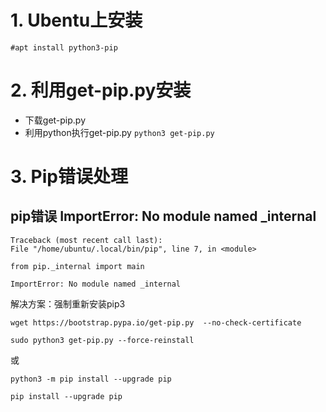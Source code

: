 # 1. Ubentu上安装
`#apt install python3-pip`

# 2. 利用get-pip.py安装
* 下载get-pip.py
* 利用python执行get-pip.py
`python3 get-pip.py`

# 3. Pip错误处理

## pip错误 ImportError: No module named _internal
```
Traceback (most recent call last):
File "/home/ubuntu/.local/bin/pip", line 7, in <module>
     
from pip._internal import main
     
ImportError: No module named _internal
```
 
解决方案：强制重新安装pip3
```
wget https://bootstrap.pypa.io/get-pip.py  --no-check-certificate
     
sudo python3 get-pip.py --force-reinstall
```
或
```
python3 -m pip install --upgrade pip

pip install --upgrade pip
```
